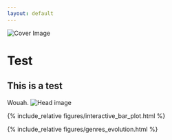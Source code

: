 ```yaml
---
layout: default
---
```


<img src="../Pictures/Modern_Times_header.png" alt="Cover Image" class="cover-image">


# Test

## This is a test

Wouah.
![Head image](../Pictures/Modern_Times_header.png)

{% include_relative figures/interactive_bar_plot.html %}

{% include_relative figures/genres_evolution.html %}
